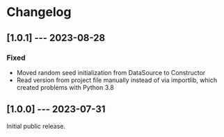 # Changelog

## [1.0.1] --- 2023-08-28

### Fixed
- Moved random seed initialization from DataSource to Constructor
- Read version from project file manually instead of via importlib,
  which created problems with Python 3.8

## [1.0.0] --- 2023-07-31

Initial public release.
